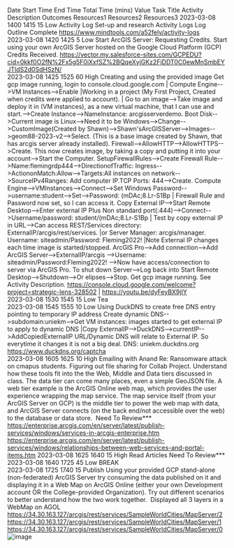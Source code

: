 Date	Start Time	End Time	Total Time (mins)	Value	Task Title	Activity Description	Outcomes	Resources1	Resources2	Resources3
2023-03-08	1400	1415	15	Low	Activity Log 	Set-up and research Activity Logs	Log Outline Complete	https://www.mindtools.com/a52felv/activity-logs		
2023-03-08	1420	1425	5	Low	Start ArcGIS Server: Requesting Credits.	Start using your own ArcGIS Server hosted on the Google Cloud Platform (GCP)	Credits Received.	https://vector.my.salesforce-sites.com/GCPEDU?cid=0kkf0O2fN%2Fx5g5F0iXxfSZ%2BQqeXyjGKz2FjDDT0C0ewMnSmbEYJTldS2d0SdHSzN/		
2023-03-08	1425	1525	60	High	Creating and using the provided image	Get gcp image running, login to console.cloud.google.com | Compute Engine-->VM Instances-->Enable |Working in a project (My First Project, Created when credits were applied to account). | Go to an image-->Take image and deploy it in (VM instances), as a new virtual machine, that I can use and start.-->Create Instance-->NameInstance: arcgisserverdemo. Boot Disk-->Current image is Linux-->Need it to be Windows-->Change-->CustomImage(Created by Shawn)-->Shawn'sArcGISServer-->Images-->geom88-2023-v2-->Select. (This is a base image created by Shawn, that has arcgis server already installed). Firewall-->AllowHTTP-->AllowHTTPS-->Create. This now creates image, by taking a copy and putting it into your account-->Start the Computer. SetupFirewallRules-->Create Firewall Rule-->Name:flemingrdp444-->DirectionofTraffic: Ingress-->ActiononMatch:Allow-->Targets:All instances on network-->SourceIPv4Ranges: Add computer IP.TCP Ports: 444-->Create. Compute Engine-->VMInstances-->Connect-->Set Windows Password-->username:student-->Set-->Password: (mDAc;8.Lr-S1Bp | Firewall Rule and Password now set, so I can access it. Copy External IP-->Start Remote Desktop-->Enter external IP Plus Non standard port(:444)-->Connect-->Username/password: student/(mDAc;8.Lr-S1Bp | Test by copy external IP in URL-->Can access REST/Services directory: ExternalIP/arcgis/rest/services. |or Server Manager: arcgis/manager. Username: siteadmin/Password: Fleming2022! |Note External IP changes each time image is started/stopped. ArcGIS Pro-->Add connection-->Add ArcGIS Server-->ExternalIP/arcgis -->Username: siteadmin/Password:Fleming2022! -->Now have access/connection to server via ArcGIS Pro. To shut down Server-->Log back into Start Remote Desktop-->Shutdown-->Or elipses-->Stop. 	Get gcp image running. See Activity Description.	https://console.cloud.google.com/welcome?project=strategic-lens-328502  |  https://youtu.be/dyFeyBX9jIY		
2023-03-08	1530	1545	15	Low	Tea					
2023-03-08	1545	1555	10	Low	Using DuckDNS to create free DNS entry pointing to temporary IP address	Create dynamic DNS-->subdomain:uniekm-->Get VM instances: images started to get external IP to apply to dynamic DNS |Copy ExternalIP-->DuckDNS-->currentIP-->AddCopiedExternalIP	URL/Dynamic DNS will relate to External IP. So everytime it changes it is not a big deal. DNS: uniekm.duckdns.org	https://www.duckdns.org/captcha		
2023-03-08	1605	1625	10	High	Emailing with Anand Re: Ransomware attack on cmapus students. Figuring out file sharing for Collab Project.	Understand how these tools fit into the the Web, Middle and Data tiers discussed in class. The data tier can come many places, even a simple GeoJSON file. A web tier example is the ArcGIS Online web map, which provides the user experience wrapping the map service. The map service itself (from your ArcGIS Server on GCP) is the middle tier to power the web map with data, and ArcGIS Server connects (on the back end/not accessible over the web) to the database or data store. 	Need To Review***	https://enterprise.arcgis.com/en/server/latest/publish-services/windows/services-in-arcgis-enterprise.htm	https://enterprise.arcgis.com/en/server/latest/publish-services/windows/relationships-between-web-services-and-portal-items.htm	
2023-03-08	1625	1640	15	High	Read Articles 		Need To Review***			
2023-03-08	1640	1725	45	Low	BREAK					
2023-03-08	1725	1740	15		Publish	Using your provided GCP stand-alone (non-federated) ArcGIS Server try consuming the data published on it and displaying it in a Web Map on ArcGIS Online (either your own Development account OR the College-provided Organization). Try out different scenarios to better understand how the two work together. 	Displayed all 3 layers in a WebMap on AGOL	https://34.30.163.127/arcgis/rest/services/SampleWorldCities/MapServer/2	https://34.30.163.127/arcgis/rest/services/SampleWorldCities/MapServer/1	https://34.30.163.127/arcgis/rest/services/SampleWorldCities/MapServer/0
![image](https://user-images.githubusercontent.com/114246909/224345503-44615c84-83c1-4ec1-8a9a-08e23e6646b3.png)

